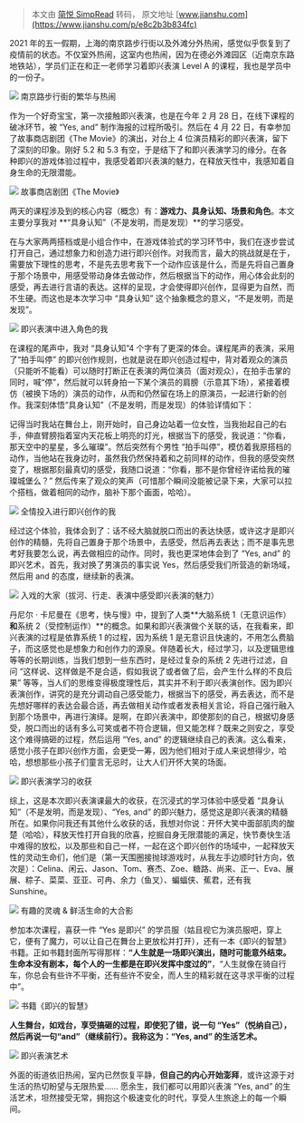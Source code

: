 > 本文由 [简悦 SimpRead](http://ksria.com/simpread/) 转码， 原文地址 [www.jianshu.com](https://www.jianshu.com/p/e8c2b3b834fc)

2021 年的五一假期，上海的南京路步行街以及外滩分外热闹，感觉似乎恢复到了疫情前的状态。不仅室外热闹，这室内也热闹，因为在德必外滩园区（近南京东路地铁站），学员们正在和正一老师学习着即兴表演 Level A 的课程，我也是学员中的一份子。

![](http://upload-images.jianshu.io/upload_images/12021953-7d24752f543e060f.jpg) 南京路步行街的繁华与热闹

作为一个好奇宝宝，第一次接触即兴表演，也是在今年 2 月 28 日，在线下课程的破冰环节，被 “Yes, and” 制作海报的过程所吸引。然后在 4 月 22 日，有幸参加了故事商店剧团《The Movie》的演出，对台上 4 位演员精彩的即兴表演，留下了深刻的印象。刚好 5.2 和 5.3 有空，于是结下了和即兴表演学习的缘分。在各种即兴的游戏体验过程中，我感受着即兴表演的魅力，在释放天性中，我感知着自身生命的无限潜能。

![](http://upload-images.jianshu.io/upload_images/12021953-c99d39a5f989e5bb.jpg) 故事商店剧团《The Movie》

两天的课程涉及到的核心内容（概念）有：**游戏力、具身认知、场景和角色**。本文主要分享我对 **“具身认知”（不是发明，而是发现）**的学习感受。

在与大家两两搭档或是小组合作中，在游戏体验式的学习环节中，我们在逐步尝试打开自己，通过想象力和创造力进行即兴创作。对我而言，最大的挑战就是在于，需要放下理性的思考，不是先去思考我下一个动作应该是什么，而是先将自己置身于那个场景中，用感受带动身体去做动作，然后根据当下的动作，用心体会此刻的感受，再去进行言语的表达。这样的呈现，才会使得即兴创作，显得更为自然，而不生硬。而这也是本次学习中 “具身认知” 这个抽象概念的意义，“不是发明，而是发现”。

![](http://upload-images.jianshu.io/upload_images/12021953-09c5801fc3910395.jpg) 即兴表演中进入角色的我

在课程的尾声中，我对 “具身认知”4 个字有了更深的体会。课程尾声的表演，采用了“拍手叫停” 的即兴创作规则，也就是说在即兴创造过程中，背对着观众的演员（只能听不能看）可以随时打断正在表演的两位演员（面对观众），在拍手击掌的同时，喊“停”，然后就可以转身拍一下某个演员的肩膀（示意其下场），紧接着模仿（被换下场的）演员的动作，从而和仍然留在场上的原演员，一起进行新的创作。我深刻体悟“具身认知”（不是发明，而是发现）的体验详情如下：

记得当时我站在舞台上，刚开始时，自己身边站着一位女性，当我抬起自己的右手，伸直臂膀指着室内天花板上明亮的灯光，根据当下的感受，我说道：“你看，那天空中的星星，多么璀璨”。然后突然有个男性 “拍手叫停”，模仿着我原搭档的动作，当他站在我身边时，虽然我仍然保持着和之前同样的动作，但我的感受突然变了，根据那刻最真切的感受，我随口说道：“你看，那不是你曾经许诺给我的璀璨城堡么？” 然后传来了观众的笑声（可惜那个瞬间没能被记录下来，大家可以拉个搭档，做着相同的动作，脑补下那个画面，哈哈）。

![](http://upload-images.jianshu.io/upload_images/12021953-e63119ff31452052.jpg) 全情投入进行即兴创作的我

经过这个体验，我体会到了：话不经大脑就脱口而出的表达快感，或许这才是即兴创作的精髓，先将自己置身于那个场景中，去感受，然后再去表达；而不是事先思考好我要怎么说，再去做相应的动作。同时，我也更深地体会到了 “Yes, and” 的即兴艺术，首先，我对换了男演员的事实说 Yes，然后感受我们所营造的新场域，然后用 and 的态度，继续新的表演。

![](http://upload-images.jianshu.io/upload_images/12021953-05dbfed8fb3880de.jpg) 入戏的大家（拔河、行走、表演中感受即兴表演的魅力）

丹尼尔 · 卡尼曼在《思考，快与慢》中，提到了人类**大脑系统 1（无意识运作）**和**系统 2（受控制运作）**的概念。如果和即兴表演做个关联的话，在我看来，即兴表演的过程是依靠系统 1 的过程，因为系统 1 是无意识且快速的，不用怎么费脑子，而这感觉也是想象力和创作力的源泉。伴随着长大，经过学习，以及逻辑思维等等的长期训练，当我们想到一些东西时，是经过复杂的系统 2 先进行过滤，自问 “这样说、这样做是不是合适，假如我说了或者做了后，会产生什么样的不良后果” 等等，当人们的思维变得极度理性后，其实并不利于即兴表演创作。因为即兴表演创作，讲究的是充分调动自己感受能力，根据当下的感受，再去表达，而不是先想好哪样的表达会最合适，再去做相关动作或者发表相关言论，将自己强行融入到那个场景中，再进行演绎。是啊，在即兴表演中，即使那刻的自己，根据切身感受，脱口而出的话有多么可笑或者不符合逻辑，但又能怎样？既来之则安之，享受这个难得搞砸的过程，然后运用 “Yes, and” 的逻辑继续自己的表演。这么看来，感觉小孩子在即兴创作方面，会更受一筹，因为他们相对于成人来说想得少，哈哈，想想那些小孩子们童言无忌时，让大人们开怀大笑的场面。

![](http://upload-images.jianshu.io/upload_images/12021953-0d46c5301e757b17.jpg) 即兴表演学习的收获

综上，这是本次即兴表演课最大的收获，在沉浸式的学习体验中感受着 “具身认知”（不是发明，而是发现）、“Yes, and” 的即兴魅力，感觉这是即兴表演的精髓所在。如果你问我还有其他什么收获的话，我想对你说：开怀大笑中面部肌肉的酸楚（哈哈），释放天性打开自我的欣喜，挖掘自身无限潜能的满足，快节奏快生活中难得的放松，以及那些和自己一样，一起在这个即兴创作的场域中，一起释放天性的灵动生命们，他们是（第一天围圈接抛球游戏时，从我左手边顺时针方向，依次是）：Celina、闲云、Jason、Tom、赛杰、Zoe、糖路、尚来、正一、Eva、展展、粽子、菜菜、亚亚、可冉、余力（鱼叉）、蝙蝠侠、蕉君，还有我 Sunshine。

![](http://upload-images.jianshu.io/upload_images/12021953-c9cfb84f1c7f9224.jpg) 有趣的灵魂 & 鲜活生命的大合影

参加本次课程，喜获一件 “Yes 是即兴” 的学员服（姑且视它为演员服吧，穿上它，便有了魔力，可以让自己在舞台上更放松并打开），还有一本《即兴的智慧》书籍。正如书籍封面所写得那样：**“人生就是一场即兴演出，随时可能意外结束。生命本没有剧本，每个人的一生都是在即兴发挥中度过的”**，“人生就像在骑自行车，你总会有些许不平衡，还有些许不安全，而人生的精彩就在这寻求平衡的过程中”。

![](http://upload-images.jianshu.io/upload_images/12021953-1ffc00c3d73aa6a1.jpg) 书籍《即兴的智慧》

**人生舞台，如戏台，享受搞砸的过程，即使犯了错，说一句 “Yes”（悦纳自己），然后再说一句“and”（继续前行）。我称这为：“Yes, and” 的生活艺术。**

![](http://upload-images.jianshu.io/upload_images/12021953-a7474d0f2cb97777.jpg) 即兴表演艺术

外面的街道依旧热闹，室内已然恢复平静，**但自己的内心开始澎拜**，或许这源于对生活的热切盼望与无限热爱…… 愿余生，我们都可以用即兴表演 “Yes, and” 的生活艺术，坦然接受无常，拥抱这个极速变化的时代，享受人生旅途上的每一个瞬间。